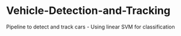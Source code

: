 # Vehicle-Detection-and-Tracking
Pipeline to detect and track cars - Using linear SVM for classification 
